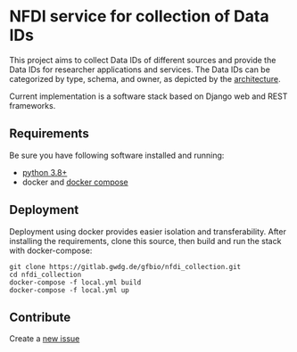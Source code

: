 # NFDI service for collection of Data IDs

This project aims to collect Data IDs of different sources and provide the Data IDs for researcher applications and services.
The Data IDs can be categorized by type, schema, and owner, as depicted by the
[architecture](https://drive.google.com/file/d/1vhseWbXVzK9OCsqd00fmZaQ2CEmMfCbi/view?usp=sharing). 

Current implementation is a software stack based on Django web and REST frameworks.

## Requirements 

Be sure you have following software installed and running:
* [python 3.8+](https://www.python.org/downloads/)
* docker and [docker compose](https://docs.docker.com/compose/install/)

## Deployment

Deployment using docker provides easier isolation and transferability.
After installing the requirements, clone this source, then build and run the stack with docker-compose:
                            
```
git clone https://gitlab.gwdg.de/gfbio/nfdi_collection.git
cd nfdi_collection
docker-compose -f local.yml build
docker-compose -f local.yml up
``` 


## Contribute

Create a [new issue](https://gitlab.gwdg.de/gfbio/nfdi_collection/-/issues/new?issue%5Bassignee_id%5D=&issue%5Bmilestone_id%5D=) 

 
